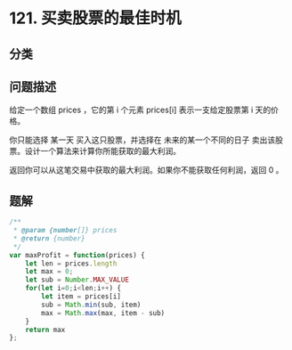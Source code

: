 
# 121. 买卖股票的最佳时机

## 分类

## 问题描述 

给定一个数组 prices ，它的第 i 个元素 prices[i] 表示一支给定股票第 i 天的价格。

你只能选择 某一天 买入这只股票，并选择在 未来的某一个不同的日子 卖出该股票。设计一个算法来计算你所能获取的最大利润。

返回你可以从这笔交易中获取的最大利润。如果你不能获取任何利润，返回 0 。

## 题解

```js
/**
 * @param {number[]} prices
 * @return {number}
 */
var maxProfit = function(prices) {
    let len = prices.length 
    let max = 0;
    let sub = Number.MAX_VALUE
    for(let i=0;i<len;i++) {
        let item = prices[i]
        sub = Math.min(sub, item)
        max = Math.max(max, item - sub)
    }
    return max
};
```